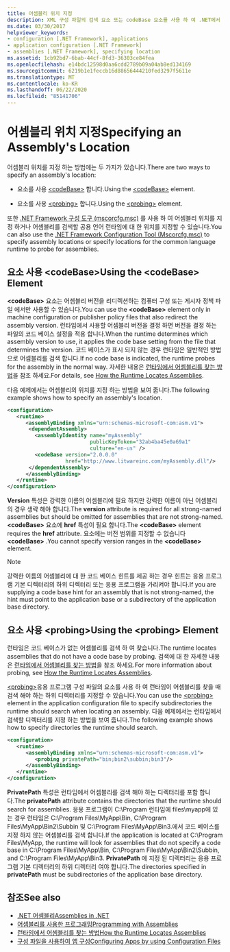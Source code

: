 ```yaml
---
title: 어셈블리 위치 지정
description: XML 구성 파일의 검색 요소 또는 codeBase 요소를 사용 하 여 .NET에서 어셈블리의 위치를 지정 하는 방법을 참조 하세요.
ms.date: 03/30/2017
helpviewer_keywords:
- configuration [.NET Framework], applications
- application configuration [.NET Framework]
- assemblies [.NET Framework], specifying location
ms.assetid: 1cb92bd7-6bab-44cf-8fd3-36303ce84fea
ms.openlocfilehash: e14bdc12598d0aa6cdd2789b09a04ab8ed134169
ms.sourcegitcommit: 6219b1e1feccb16d88656444210fed3297f5611e
ms.translationtype: MT
ms.contentlocale: ko-KR
ms.lasthandoff: 06/22/2020
ms.locfileid: "85141706"
---
```

# <a name="specifying-an-assemblys-location"></a><span data-ttu-id="68ec0-103">어셈블리 위치 지정</span><span class="sxs-lookup"><span data-stu-id="68ec0-103">Specifying an Assembly's Location</span></span>
<span data-ttu-id="68ec0-104">어셈블리 위치를 지정 하는 방법에는 두 가지가 있습니다.</span><span class="sxs-lookup"><span data-stu-id="68ec0-104">There are two ways to specify an assembly's location:</span></span>  
  
- <span data-ttu-id="68ec0-105">요소를 사용 [\<codeBase>](./file-schema/runtime/codebase-element.md) 합니다.</span><span class="sxs-lookup"><span data-stu-id="68ec0-105">Using the [\<codeBase>](./file-schema/runtime/codebase-element.md) element.</span></span>  
  
- <span data-ttu-id="68ec0-106">요소를 사용 [\<probing>](./file-schema/runtime/probing-element.md) 합니다.</span><span class="sxs-lookup"><span data-stu-id="68ec0-106">Using the [\<probing>](./file-schema/runtime/probing-element.md) element.</span></span>  
  
 <span data-ttu-id="68ec0-107">또한 [.NET Framework 구성 도구 (mscorcfg.msc)](https://docs.microsoft.com/previous-versions/dotnet/netframework-4.0/2bc0cxhc(v=vs.100)) 를 사용 하 여 어셈블리 위치를 지정 하거나 어셈블리를 검색할 공용 언어 런타임에 대 한 위치를 지정할 수 있습니다.</span><span class="sxs-lookup"><span data-stu-id="68ec0-107">You can also use the [.NET Framework Configuration Tool (Mscorcfg.msc)](https://docs.microsoft.com/previous-versions/dotnet/netframework-4.0/2bc0cxhc(v=vs.100)) to specify assembly locations or specify locations for the common language runtime to probe for assemblies.</span></span>  
  
## <a name="using-the-codebase-element"></a><span data-ttu-id="68ec0-108">요소 사용 \<codeBase></span><span class="sxs-lookup"><span data-stu-id="68ec0-108">Using the \<codeBase> Element</span></span>  
 <span data-ttu-id="68ec0-109">**\<codeBase>** 요소는 어셈블리 버전을 리디렉션하는 컴퓨터 구성 또는 게시자 정책 파일 에서만 사용할 수 있습니다.</span><span class="sxs-lookup"><span data-stu-id="68ec0-109">You can use the **\<codeBase>** element only in machine configuration or publisher policy files that also redirect the assembly version.</span></span> <span data-ttu-id="68ec0-110">런타임에서 사용할 어셈블리 버전을 결정 하면 버전을 결정 하는 파일의 코드 베이스 설정을 적용 합니다.</span><span class="sxs-lookup"><span data-stu-id="68ec0-110">When the runtime determines which assembly version to use, it applies the code base setting from the file that determines the version.</span></span> <span data-ttu-id="68ec0-111">코드 베이스가 표시 되지 않는 경우 런타임은 일반적인 방법으로 어셈블리를 검색 합니다.</span><span class="sxs-lookup"><span data-stu-id="68ec0-111">If no code base is indicated, the runtime probes for the assembly in the normal way.</span></span> <span data-ttu-id="68ec0-112">자세한 내용은 [런타임에서 어셈블리를 찾는 방법](../deployment/how-the-runtime-locates-assemblies.md)을 참조 하세요.</span><span class="sxs-lookup"><span data-stu-id="68ec0-112">For details, see [How the Runtime Locates Assemblies](../deployment/how-the-runtime-locates-assemblies.md).</span></span>  
  
 <span data-ttu-id="68ec0-113">다음 예제에서는 어셈블리의 위치를 지정 하는 방법을 보여 줍니다.</span><span class="sxs-lookup"><span data-stu-id="68ec0-113">The following example shows how to specify an assembly's location.</span></span>  
  
```xml  
<configuration>  
   <runtime>  
      <assemblyBinding xmlns="urn:schemas-microsoft-com:asm.v1">  
       <dependentAssembly>  
         <assemblyIdentity name="myAssembly"  
                           publicKeyToken="32ab4ba45e0a69a1"  
                           culture="en-us" />  
         <codeBase version="2.0.0.0"  
                   href="http://www.litwareinc.com/myAssembly.dll"/>  
       </dependentAssembly>  
      </assemblyBinding>  
   </runtime>  
</configuration>  
```  
  
 <span data-ttu-id="68ec0-114">**Version** 특성은 강력한 이름의 어셈블리에 필요 하지만 강력한 이름이 아닌 어셈블리의 경우 생략 해야 합니다.</span><span class="sxs-lookup"><span data-stu-id="68ec0-114">The **version** attribute is required for all strong-named assemblies but should be omitted for assemblies that are not strong-named.</span></span> <span data-ttu-id="68ec0-115">**\<codeBase>** 요소에 **href** 특성이 필요 합니다.</span><span class="sxs-lookup"><span data-stu-id="68ec0-115">The **\<codeBase>** element requires the **href** attribute.</span></span> <span data-ttu-id="68ec0-116">요소에는 버전 범위를 지정할 수 없습니다 **\<codeBase>** .</span><span class="sxs-lookup"><span data-stu-id="68ec0-116">You cannot specify version ranges in the **\<codeBase>** element.</span></span>  
  
> [!NOTE]
> <span data-ttu-id="68ec0-117">강력한 이름의 어셈블리에 대 한 코드 베이스 힌트를 제공 하는 경우 힌트는 응용 프로그램 기본 디렉터리의 하위 디렉터리 또는 응용 프로그램을 가리켜야 합니다.</span><span class="sxs-lookup"><span data-stu-id="68ec0-117">If you are supplying a code base hint for an assembly that is not strong-named, the hint must point to the application base or a subdirectory of the application base directory.</span></span>  
  
## <a name="using-the-probing-element"></a><span data-ttu-id="68ec0-118">요소 사용 \<probing></span><span class="sxs-lookup"><span data-stu-id="68ec0-118">Using the \<probing> Element</span></span>  
 <span data-ttu-id="68ec0-119">런타임은 코드 베이스가 없는 어셈블리를 검색 하 여 찾습니다.</span><span class="sxs-lookup"><span data-stu-id="68ec0-119">The runtime locates assemblies that do not have a code base by probing.</span></span> <span data-ttu-id="68ec0-120">검색에 대 한 자세한 내용은 [런타임에서 어셈블리를 찾는 방법](../deployment/how-the-runtime-locates-assemblies.md)을 참조 하세요.</span><span class="sxs-lookup"><span data-stu-id="68ec0-120">For more information about probing, see [How the Runtime Locates Assemblies](../deployment/how-the-runtime-locates-assemblies.md).</span></span>  
  
 <span data-ttu-id="68ec0-121">[\<probing>](./file-schema/runtime/probing-element.md)응용 프로그램 구성 파일의 요소를 사용 하 여 런타임이 어셈블리를 찾을 때 검색 해야 하는 하위 디렉터리를 지정할 수 있습니다.</span><span class="sxs-lookup"><span data-stu-id="68ec0-121">You can use the [\<probing>](./file-schema/runtime/probing-element.md) element in the application configuration file to specify subdirectories the runtime should search when locating an assembly.</span></span> <span data-ttu-id="68ec0-122">다음 예제에서는 런타임에서 검색할 디렉터리를 지정 하는 방법을 보여 줍니다.</span><span class="sxs-lookup"><span data-stu-id="68ec0-122">The following example shows how to specify directories the runtime should search.</span></span>  
  
```xml  
<configuration>  
   <runtime>  
      <assemblyBinding xmlns="urn:schemas-microsoft-com:asm.v1">  
         <probing privatePath="bin;bin2\subbin;bin3"/>  
      </assemblyBinding>  
   </runtime>  
</configuration>  
```  
  
 <span data-ttu-id="68ec0-123">**PrivatePath** 특성은 런타임에서 어셈블리를 검색 해야 하는 디렉터리를 포함 합니다.</span><span class="sxs-lookup"><span data-stu-id="68ec0-123">The **privatePath** attribute contains the directories that the runtime should search for assemblies.</span></span> <span data-ttu-id="68ec0-124">응용 프로그램이 C:\Program 런타임에 files\myapp에 있는 경우 런타임은 C:\Program Files\MyApp\Bin, C:\Program Files\MyApp\Bin2\Subbin 및 C:\Program Files\MyApp\Bin3.에서 코드 베이스를 지정 하지 않는 어셈블리를 검색 합니다.</span><span class="sxs-lookup"><span data-stu-id="68ec0-124">If the application is located at C:\Program Files\MyApp, the runtime will look for assemblies that do not specify a code base in C:\Program Files\MyApp\Bin, C:\Program Files\MyApp\Bin2\Subbin, and C:\Program Files\MyApp\Bin3.</span></span> <span data-ttu-id="68ec0-125">**PrivatePath** 에 지정 된 디렉터리는 응용 프로그램 기본 디렉터리의 하위 디렉터리 여야 합니다.</span><span class="sxs-lookup"><span data-stu-id="68ec0-125">The directories specified in **privatePath** must be subdirectories of the application base directory.</span></span>  
  
## <a name="see-also"></a><span data-ttu-id="68ec0-126">참조</span><span class="sxs-lookup"><span data-stu-id="68ec0-126">See also</span></span>

- [<span data-ttu-id="68ec0-127">.NET 어셈블리</span><span class="sxs-lookup"><span data-stu-id="68ec0-127">Assemblies in .NET</span></span>](../../standard/assembly/index.md)
- [<span data-ttu-id="68ec0-128">어셈블리를 사용한 프로그래밍</span><span class="sxs-lookup"><span data-stu-id="68ec0-128">Programming with Assemblies</span></span>](../../standard/assembly/index.md)
- [<span data-ttu-id="68ec0-129">런타임에서 어셈블리를 찾는 방법</span><span class="sxs-lookup"><span data-stu-id="68ec0-129">How the Runtime Locates Assemblies</span></span>](../deployment/how-the-runtime-locates-assemblies.md)
- [<span data-ttu-id="68ec0-130">구성 파일을 사용하여 앱 구성</span><span class="sxs-lookup"><span data-stu-id="68ec0-130">Configuring Apps by using Configuration Files</span></span>](index.md)
